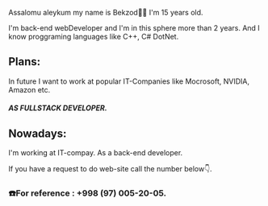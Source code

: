 <p>Assalomu aleykum my name is Bekzod🧑‍💻 I'm 15 years old.</p>
<p>I'm back-end webDeveloper and I'm in this sphere more than 2 years. And I know proggraming languages like C++, C# DotNet.</p>
<p><h2>Plans:</h2> In future I want to work at popular IT-Companies like Mocrosoft, NVIDIA, Amazon etc. <h5>AS FULLSTACK DEVELOPER. </h5></p>
<p><h2>Nowadays:</h2> I'm working at IT-compay. As a back-end developer.</p>
<p>If you have a request to do web-site call the number below👇.</h3>
<h3>☎️For reference : +998 (97) 005-20-05.</h3>

<!---
bekzod28072009/bekzod28072009 is a ✨ special ✨ repository because its `README.md` (this file) appears on your GitHub profile.
You can click the Preview link to take a look at your changes.
--->
